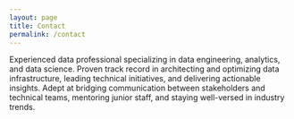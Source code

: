 ```yaml
---
layout: page
title: Contact
permalink: /contact
---
```


Experienced data professional specializing in data engineering, analytics, and data science. Proven track record in architecting and optimizing data infrastructure, leading technical initiatives, and delivering actionable insights. Adept at bridging communication between stakeholders and technical teams, mentoring junior staff, and staying well-versed in industry trends.
